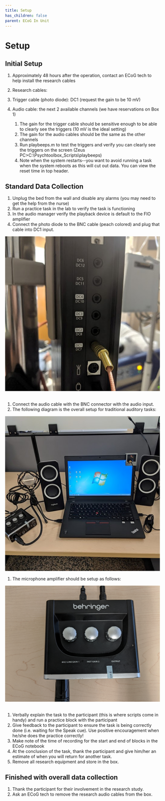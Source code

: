 ```yaml
---
title: Setup
has_children: false
parent: ECoG In Unit
---
```

# Setup
## **Initial Setup**

1. Approximately 48 hours after the operation, contact an ECoG tech to help install the research cables
2. Research cables:

3. Trigger cable (photo diode): DC1 (request the gain to be 10 mV)
4. Audio cable: the next 2 available channels (we have reservations on Box 1) 

   1. The gain for the trigger cable should be sensitive enough to be able to clearly see the triggers (10 mV is the ideal setting)
   2. The gain for the audio cables should be the same as the other channels
   3. Run playbeeps.m to test the triggers and verify you can clearly see the triggers on the screen (Zeus PC>C:\Psychtoolbox_Scripts\playbeeps) 
   4. Note when the system restarts--you want to avoid running a task when the system reboots as this will cut out data. You can view the reset time in top header.

## Standard Data Collection

1.  Unplug the bed from the wall and disable any alarms (you may need to get the help from the nurse) 
2.  Run a practice task in the lab to verify the task is functioning
3.  In the audio manager verify the playback device is default to the FIO amplifier 
4.  Connect the photo diode to the BNC cable (peach colored) and plug that cable into DC1 input.

![](ECoG_setup1.jpg) 

1.  Connect the audio cable with the BNC connector with the audio input. 
2.  The following diagram is the overall setup for traditional auditory tasks:

![](ECoG_setup2.jpg)

1.  The microphone amplifier should be setup as follows:

![](Amplifier_Setup1.jpg) 

1.  Verbally explain the task to the participant (this is where scripts come in handy) and run a practice block with the participant 
2.  Give feedback to the participant to ensure the task is being correctly done (i.e. waiting for the Speak cue). Use positive encouragement when he/she does the practice correctly!
3.  Make note of the time of recording for the start and end of blocks in the ECoG notebook
4.  At the conclusion of the task, thank the participant and give him/her an estimate of when you will return for another task.
5.  Remove all research equipment and store in the box.  

## Finished with overall data collection

1.  Thank the participant for their involvement in the research study.
2.  Ask an ECoG tech to remove the research audio cables from the box.